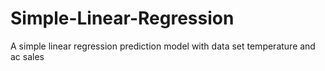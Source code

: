 # Simple-Linear-Regression
A simple linear regression prediction model with data set temperature and ac sales
